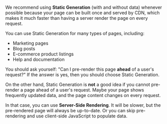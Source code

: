 We recommend using **Static Generation** (with and without data) whenever possible because your page can be built once and served by CDN, which makes it much faster than having a server render the page on every request.

You can use Static Generation for many types of pages, including:
- Marketing pages
- Blog posts
- E-commerce product listings
- Help and documentation

You should ask yourself: "Can I pre-render this page **ahead** of a user's request?"
If the answer is yes, then you should choose Static Generation.

On the other hand, Static Generation is **not** a good idea if you cannot pre-render a page ahead of a user's request.
Maybe your page shows frequently updated data, and the page content changes on every request.

In that case, you can use **Server-Side Rendering**. It will be slower, but the pre-rendered page will always be up-to-date.
Or you can skip pre-rendering and use client-side JavaScript to populate data.
